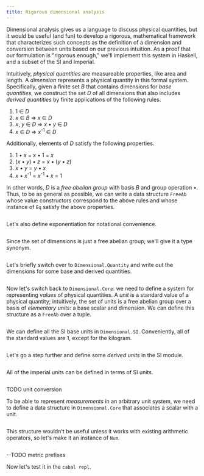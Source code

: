 ```yaml
---
title: Rigorous dimensional analysis
---
```


Dimensional analysis gives us a language to discuss physical quantities, but it would be useful (and fun) to develop a rigorous, mathematical framework that characterizes such concepts as the definition of a dimension and conversion between units based on our previous intuition. As a proof that our formulation is "rigorous enough," we'll implement this system in Haskell, and a subset of the SI and Imperial.

Intuitively, _physical quantities_ are measureable properties, like area and length. A _dimension_ represents a physical quantity in this formal system. Specifically, given a finite set _B_ that contains dimensions for _base quantities_, we construct the set _D_ of all dimensions that also includes _derived quantities_ by finite applications of the following rules.

1. 1 ∈ _D_
2. _x_ ∈ _B_ ⇒ _x_ ∈ _D_
3. _x_, _y_ ∈ _D_ ⇒ _x • y_ ∈ _D_
4. _x_ ∈ _D_ ⇒ _x_<sup>-1</sup> ∈ _D_

Additionally, elements of _D_ satisfy the following properties.

1. 1 • _x_ = _x_ • 1 = _x_
2. (_x_ • _y_) • _z_ = _x_ • (_y_ • _z_)
3. _x_ • _y_ = _y_ • _x_
4. _x_ • _x_<sup>-1</sup> = _x_<sup>-1</sup> • _x_ = 1

In other words, _D_ is a _free abelian group_ with basis _B_ and group operation •. Thus, to be as general as possible, we can write a data structure `FreeAb` whose value constructors correspond to the above rules and whose instance of `Eq` satisfy the above properties.

```haskell

```

Let's also define exponentiation for notational convenience.

```haskell

```

Since the set of dimensions is just a free abelian group, we'll give it a type synonym.

```haskell

```

Let's briefly switch over to `Dimensional.Quantity` and write out the dimensions for some base and derived quantities.

```haskell

```

Now let's switch back to `Dimensional.Core`: we need to define a system for representing _values_ of physical quantities. A _unit_ is a standard value of a physical quantity; intuitively, the set of units is a free abelian group over a basis of _elementary units_: a base scalar and dimension. We can define this structure as a `FreeAb` over a tuple.

```haskell

```

We can define all the SI base units in `Dimensional.SI`. Conveniently, all of the standard values are 1, except for the kilogram.

```haskell

```

Let's go a step further and define some _derived units_ in the SI module.

```haskell

```

All of the imperial units can be defined in terms of SI units.

```haskell

```

TODO unit conversion

To be able to represent _measurements_ in an arbitrary unit system, we need to define a data structure in `Dimensional.Core` that associates a scalar with a unit.

```haskell

```

This structure wouldn't be useful unless it works with existing arithmetic operators, so let's make it an instance of `Num`.

```haskell

```

--TODO metric prefixes

Now let's test it in the `cabal repl`.

